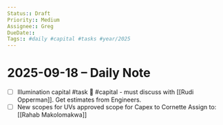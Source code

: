```yaml
---
Status:: Draft
Priority:: Medium
Assignee:: Greg
DueDate::
Tags:: #daily #capital #tasks #year/2025
---
```


# 2025-09-18 – Daily Note

- [ ] Illumination capital #task 🔼 #capital - must discuss with [[Rudi Opperman]]. Get estimates from Engineers.
- [ ] New scopes for UVs approved scope for Capex to Cornette Assign to: [[Rahab Makolomakwa]] 